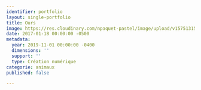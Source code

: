 ```yaml
---
identifier: portfolio
layout: single-portfolio
title: Ours
image: https://res.cloudinary.com/npaquet-pastel/image/upload/v1575131595/IMG_6780_vch2uw.jpg
date: 2017-01-18 00:00:00 -0500
metadata:
  year: 2019-11-01 00:00:00 -0400
  dimensions: ''
  support: ''
  type: Création numérique
categorie: animaux
published: false

---
```

